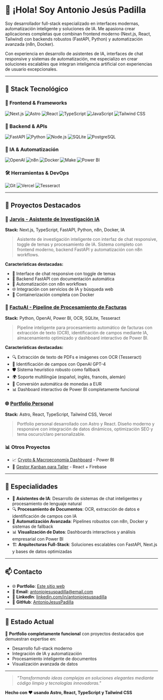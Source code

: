 # 👋 ¡Hola! Soy Antonio Jesús Padilla

Soy desarrollador full-stack especializado en interfaces modernas, automatización inteligente y soluciones de IA. Me apasiona crear aplicaciones completas que combinan frontend moderno (Next.js, React, Tailwind) con backends robustos (FastAPI, Python) y automatización avanzada (n8n, Docker).

Con experiencia en desarrollo de asistentes de IA, interfaces de chat responsive y sistemas de automatización, me especializo en crear soluciones escalables que integran inteligencia artificial con experiencias de usuario excepcionales.

---

## 🧰 Stack Tecnológico

### 🎨 Frontend & Frameworks
![Next.js](https://img.shields.io/badge/-Next.js-000000?style=flat-square&logo=nextdotjs)
![Astro](https://img.shields.io/badge/-Astro-FF5D01?style=flat-square&logo=astro)
![React](https://img.shields.io/badge/-React-61DAFB?style=flat-square&logo=react)
![TypeScript](https://img.shields.io/badge/-TypeScript-3178C6?style=flat-square&logo=typescript)
![JavaScript](https://img.shields.io/badge/-JavaScript-F7DF1E?style=flat-square&logo=javascript)
![Tailwind CSS](https://img.shields.io/badge/-Tailwind-06B6D4?style=flat-square&logo=tailwind-css)

### 🚀 Backend & APIs
![FastAPI](https://img.shields.io/badge/-FastAPI-009688?style=flat-square&logo=fastapi)
![Python](https://img.shields.io/badge/-Python-3776AB?style=flat-square&logo=python)
![Node.js](https://img.shields.io/badge/-Node.js-339933?style=flat-square&logo=nodedotjs)
![SQLite](https://img.shields.io/badge/-SQLite-003B57?style=flat-square&logo=sqlite)
![PostgreSQL](https://img.shields.io/badge/-PostgreSQL-336791?style=flat-square&logo=postgresql)

### 🤖 IA & Automatización
![OpenAI](https://img.shields.io/badge/-OpenAI-412991?style=flat-square&logo=openai)
![n8n](https://img.shields.io/badge/-n8n-EA4B71?style=flat-square&logo=n8n)
![Docker](https://img.shields.io/badge/-Docker-2496ED?style=flat-square&logo=docker)
![Make](https://img.shields.io/badge/-Make-6366F1?style=flat-square&logo=make)
![Power BI](https://img.shields.io/badge/-PowerBI-F2C811?style=flat-square&logo=powerbi)

### 🛠️ Herramientas & DevOps
![Git](https://img.shields.io/badge/-Git-F05032?style=flat-square&logo=git)
![Vercel](https://img.shields.io/badge/-Vercel-000000?style=flat-square&logo=vercel)
![Tesseract](https://img.shields.io/badge/-OCR/Tesseract-005571?style=flat-square&logo=google)

---

## 🚀 Proyectos Destacados

### 🤖 [Jarvis - Asistente de Investigación IA](https://github.com/AntonioJesusPadilla/jarvis)
**Stack:** Next.js, TypeScript, FastAPI, Python, n8n, Docker, IA
> Asistente de investigación inteligente con interfaz de chat responsive, toggle de temas y procesamiento de IA. Sistema completo con frontend moderno, backend FastAPI y automatización con n8n workflows.

**Características destacadas:**
- 💬 Interface de chat responsive con toggle de temas
- 🔧 Backend FastAPI con documentación automática
- 🔄 Automatización con n8n workflows
- 🌐 Integración con servicios de IA y búsqueda web
- 🐳 Containerización completa con Docker

### 🧾 [FactuAI - Pipeline de Procesamiento de Facturas](https://github.com/AntonioJesusPadilla/factuAI)
**Stack:** Python, OpenAI, Power BI, OCR, SQLite, Tesseract
> Pipeline inteligente para procesamiento automático de facturas con extracción de texto (OCR), identificación de campos mediante IA, almacenamiento optimizado y dashboard interactivo de Power BI.

**Características destacadas:**
- 🔍 Extracción de texto de PDFs e imágenes con OCR (Tesseract)
- 🤖 Identificación de campos con OpenAI GPT-4
- 🛡️ Sistema heurístico robusto como fallback
- 🌍 Soporte multilingüe (español, inglés, francés, alemán)
- 💱 Conversión automática de monedas a EUR
- 📊 Dashboard interactivo de Power BI completamente funcional

### 🌐 [Portfolio Personal](https://github.com/AntonioJesusPadilla/antonio-padilla)
**Stack:** Astro, React, TypeScript, Tailwind CSS, Vercel
> Portfolio personal desarrollado con Astro y React. Diseño moderno y responsive con integración de datos dinámicos, optimización SEO y tema oscuro/claro personalizable.

### 📊 Otros Proyectos

- 📈 [Crypto & Macroeconomía Dashboard](https://github.com/AntonioJesusPadilla/informe-cripto-macro) - Power BI
- 🚗 [Gestor Kanban para Taller](https://github.com/AntonioJesusPadilla/kanban-taller-2.0) - React + Firebase

---

## 🎯 Especialidades

- 🤖 **Asistentes de IA**: Desarrollo de sistemas de chat inteligentes y procesamiento de lenguaje natural
- 🔍 **Procesamiento de Documentos**: OCR, extracción de datos e identificación de campos con IA
- 🔄 **Automatización Avanzada**: Pipelines robustos con n8n, Docker y sistemas de fallback
- 📊 **Visualización de Datos**: Dashboards interactivos y análisis empresarial con Power BI
- 🏗️ **Arquitecturas Full-Stack**: Soluciones escalables con FastAPI, Next.js y bases de datos optimizadas

---

## 📫 Contacto

- 🌐 **Portfolio**: [Este sitio web](https://antonio-padilla.vercel.app)
- 📧 **Email**: [antoniojesuspadilla@email.com](mailto:antoniojesuspadilla.dev@proton.me)
- 💼 **LinkedIn**: [linkedin.com/in/antoniojesuspadilla](https://linkedin.com/in/antoniojesuspadilla)
- 🐙 **GitHub**: [AntonioJesusPadilla](https://github.com/AntonioJesusPadilla)

---

## 🚀 Estado Actual

🎉 **Portfolio completamente funcional** con proyectos destacados que demuestran expertise en:
- Desarrollo full-stack moderno
- Integración de IA y automatización
- Procesamiento inteligente de documentos
- Visualización avanzada de datos

---

> _"Transformando ideas complejas en soluciones elegantes mediante código limpio y tecnologías innovadoras."_

**Hecho con ❤️ usando Astro, React, TypeScript y Tailwind CSS**

